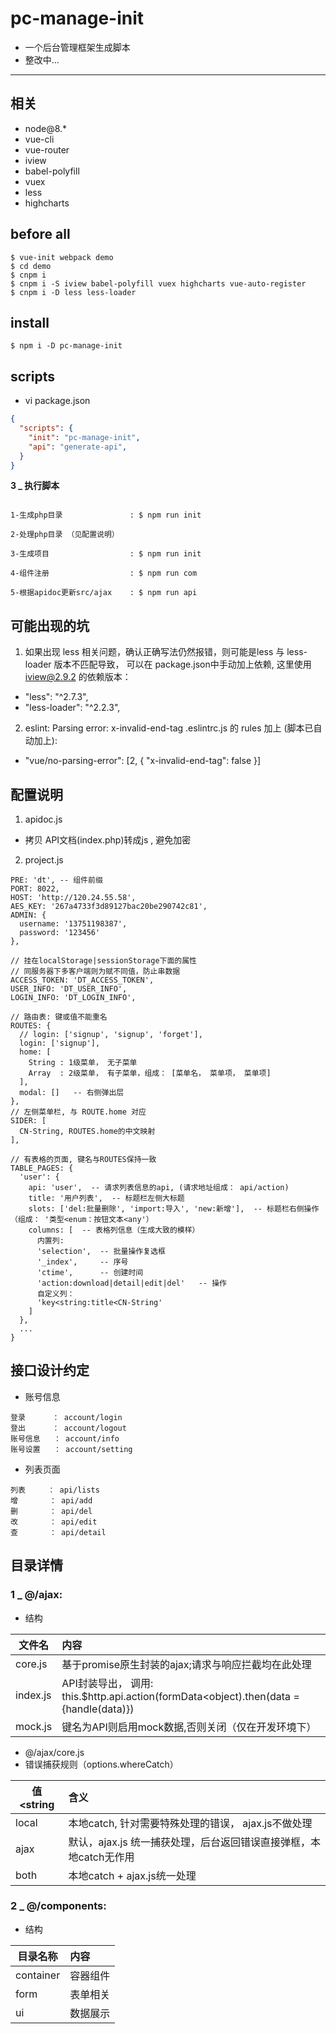 # pc-manage-init

- 一个后台管理框架生成脚本
- 整改中...

---

## 相关
- node@8.*
- vue-cli
- vue-router
- iview
- babel-polyfill
- vuex
- less
- highcharts

## before all

```
$ vue-init webpack demo
$ cd demo
$ cnpm i
$ cnpm i -S iview babel-polyfill vuex highcharts vue-auto-register
$ cnpm i -D less less-loader
```

## install

```
$ npm i -D pc-manage-init
```

## scripts

- vi package.json

```json
{
  "scripts": {
    "init": "pc-manage-init",
    "api": "generate-api",
  }
}
```

 **3 _ 执行脚本**
 ```

 1-生成php目录               : $ npm run init

 2-处理php目录 （见配置说明）

 3-生成项目                  : $ npm run init

 4-组件注册                  : $ npm run com

 5-根据apidoc更新src/ajax    : $ npm run api

 ```


## 可能出现的坑

 1. 如果出现 less 相关问题，确认正确写法仍然报错，则可能是less 与 less-loader 版本不匹配导致，
 可以在 package.json中手动加上依赖, 这里使用 iview@2.9.2 的依赖版本：
 * "less": "^2.7.3",
 * "less-loader": "^2.2.3",

 2. eslint: Parsing error: x-invalid-end-tag
 .eslintrc.js 的 rules 加上 (脚本已自动加上):
 * "vue/no-parsing-error": [2, { "x-invalid-end-tag": false }]

## 配置说明

 1. apidoc.js
 *  拷贝 API文档(index.php)转成js , 避免加密
 2. project.js
 ```
 PRE: 'dt', -- 组件前缀
 PORT: 8022,
 HOST: 'http://120.24.55.58',
 AES_KEY: '267a4733f3d89127bac20be290742c81',
 ADMIN: {
   username: '13751198387',
   password: '123456'
 },
 
 // 挂在localStorage|sessionStorage下面的属性
 // 同服务器下多客户端则为赋不同值，防止串数据
 ACCESS_TOKEN: 'DT_ACCESS_TOKEN',
 USER_INFO: 'DT_USER_INFO',
 LOGIN_INFO: 'DT_LOGIN_INFO',
 
 // 路由表: 键或值不能重名
 ROUTES: {
   // login: ['signup', 'signup', 'forget'],
   login: ['signup'],
   home: [
     String : 1级菜单， 无子菜单
     Array  : 2级菜单， 有子菜单，组成： [菜单名， 菜单项， 菜单项]
   ],
   modal: []   -- 右侧弹出层
 },
 // 左侧菜单栏, 与 ROUTE.home 对应
 SIDER: [
   CN-String, ROUTES.home的中文映射
 ],

 // 有表格的页面, 键名与ROUTES保持一致
 TABLE_PAGES: {
   'user': {
     api: 'user',  -- 请求列表信息的api, (请求地址组成： api/action)
     title: '用户列表',  -- 标题栏左侧大标题
     slots: ['del:批量删除', 'import:导入', 'new:新增'],  -- 标题栏右侧操作（组成： '类型<enum：按钮文本<any'）
     columns: [  -- 表格列信息（生成大致的模样）
       内置列:
       'selection',  -- 批量操作复选框
       '_index',     -- 序号
       'ctime',      -- 创建时间
       'action:download|detail|edit|del'   -- 操作
       自定义列：
       'key<string:title<CN-String'
     ]
   },
   ...
 }
 ```

## 接口设计约定

 * 账号信息
 ```
 登录　　　 ： account/login
 登出　　　 ： account/logout
 账号信息   ： account/info
 账号设置   ： account/setting
 ```
 * 列表页面
 ```
 列表　　　： api/lists
 增       ： api/add
 删       ： api/del
 改       ： api/edit
 查       ： api/detail
 ```

## 目录详情

### 1 _ @/ajax:
 * 结构

 | 文件名    | 内容
 | --------  | :-----
 | core.js   | 基于promise原生封装的ajax;请求与响应拦截均在此处理
 | index.js  | API封装导出， 调用: this.$http.api.action(formData<object).then(data = {handle(data)})
 | mock.js   | 键名为API则启用mock数据,否则关闭（仅在开发环境下）
 * @/ajax/core.js
 * 错误捕获规则（options.whereCatch）

 | 值<string | 含义
 | --------   | :-----
 | local      | 本地catch, 针对需要特殊处理的错误， ajax.js不做处理
 | ajax       | 默认，ajax.js 统一捕获处理，后台返回错误直接弹框，本地catch无作用
 | both       | 本地catch + ajax.js统一处理

### 2 _ @/components:
 * 结构

 | 目录名称       | 内容
 | --------       | :-----
 | container      | 容器组件
 | form           | 表单相关
 | ui             | 数据展示
